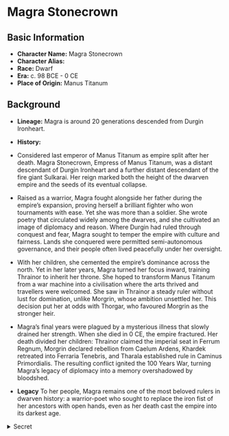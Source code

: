 # Magra Stonecrown

## Basic Information
- **Character Name:** Magra Stonecrown
- **Character Alias:** 
- **Race:** Dwarf
- **Era:** c. 98 BCE - 0 CE
- **Place of Origin:** Manus Titanum


## Background

- **Lineage:** Magra is around 20 generations descended from Durgin Ironheart.
- **History:**
 - Considered last emperor of Manus Titanum as empire split after her death. Magra Stonecrown, Empress of Manus Titanum, was a distant descendant of Durgin Ironheart and a further distant descendant of the fire giant Sulkarai. Her reign marked both the height of the dwarven empire and the seeds of its eventual collapse.
 - Raised as a warrior, Magra fought alongside her father during the empire’s expansion, proving herself a brilliant fighter who won tournaments with ease. Yet she was more than a soldier. She wrote poetry that circulated widely among the dwarves, and she cultivated an image of diplomacy and reason. Where Durgin had ruled through conquest and fear, Magra sought to temper the empire with culture and fairness. Lands she conquered were permitted semi-autonomous governance, and their people often lived peacefully under her oversight.
 - With her children, she cemented the empire’s dominance across the north. Yet in her later years, Magra turned her focus inward, training Thrainor to inherit her throne. She hoped to transform Manus Titanum from a war machine into a civilisation where the arts thrived and travellers were welcomed. She saw in Thrainor a steady ruler without lust for domination, unlike Morgrin, whose ambition unsettled her. This decision put her at odds with Thorgar, who favoured Morgrin as the stronger heir.
 - Magra’s final years were plagued by a mysterious illness that slowly drained her strength. When she died in 0 CE, the empire fractured. Her death divided her children: Thrainor claimed the imperial seat in Ferrum Regnum, Morgrin declared rebellion from Caelum Ardens, Khardek retreated into Ferraria Tenebris, and Tharala established rule in Caminus Primordialis. The resulting conflict ignited the 100 Years War, turning Magra’s legacy of diplomacy into a memory overshadowed by bloodshed.

- **Legacy** To her people, Magra remains one of the most beloved rulers in dwarven history: a warrior-poet who sought to replace the iron fist of her ancestors with open hands, even as her death cast the empire into its darkest age.

<details><summary>Secret</summary>
    - **Motivations**

</details>